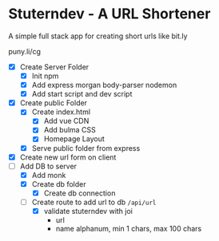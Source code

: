 ﻿# Stuterndev - A URL Shortener

A simple full stack app for creating short urls like bit.ly

puny.li/cg

* [x] Create Server Folder
  * [x] Init npm
  * [x] Add express morgan body-parser nodemon
  * [x] Add start script and dev script
* [x] Create public Folder
  * [x] Create index.html
    * [x] Add vue CDN
    * [x] Add bulma CSS
    * [x] Homepage Layout
  * [x] Serve public folder from express
* [x] Create new url form on client
* [ ] Add DB to server
  * [x] Add monk
  * [x] Create db folder
    * [x] Create db connection
  * [ ] Create route to add url to db `/api/url`
    * [x] validate stuterndev with joi
      * url
      * name alphanum, min 1 chars, max 100 chars
   
